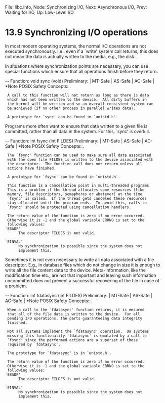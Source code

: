 File: libc.info,  Node: Synchronizing I/O,  Next: Asynchronous I/O,  Prev: Waiting for I/O,  Up: Low-Level I/O

13.9 Synchronizing I/O operations
=================================

In most modern operating systems, the normal I/O operations are not
executed synchronously.  I.e., even if a `write' system call returns,
this does not mean the data is actually written to the media, e.g., the
disk.

   In situations where synchronization points are necessary, you can use
special functions which ensure that all operations finish before they
return.

 -- Function: void sync (void)
     Preliminary: | MT-Safe | AS-Safe | AC-Safe | *Note POSIX Safety
     Concepts::.

     A call to this function will not return as long as there is data
     which has not been written to the device.  All dirty buffers in
     the kernel will be written and so an overall consistent system can
     be achieved (if no other process in parallel writes data).

     A prototype for `sync' can be found in `unistd.h'.

   Programs more often want to ensure that data written to a given file
is committed, rather than all data in the system.  For this, `sync' is
overkill.

 -- Function: int fsync (int FILDES)
     Preliminary: | MT-Safe | AS-Safe | AC-Safe | *Note POSIX Safety
     Concepts::.

     The `fsync' function can be used to make sure all data associated
     with the open file FILDES is written to the device associated with
     the descriptor.  The function call does not return unless all
     actions have finished.

     A prototype for `fsync' can be found in `unistd.h'.

     This function is a cancellation point in multi-threaded programs.
     This is a problem if the thread allocates some resources (like
     memory, file descriptors, semaphores or whatever) at the time
     `fsync' is called.  If the thread gets canceled these resources
     stay allocated until the program ends.  To avoid this, calls to
     `fsync' should be protected using cancellation handlers.

     The return value of the function is zero if no error occurred.
     Otherwise it is -1 and the global variable ERRNO is set to the
     following values:
    `EBADF'
          The descriptor FILDES is not valid.

    `EINVAL'
          No synchronization is possible since the system does not
          implement this.

   Sometimes it is not even necessary to write all data associated with
a file descriptor.  E.g., in database files which do not change in size
it is enough to write all the file content data to the device.
Meta-information, like the modification time etc., are not that
important and leaving such information uncommitted does not prevent a
successful recovering of the file in case of a problem.

 -- Function: int fdatasync (int FILDES)
     Preliminary: | MT-Safe | AS-Safe | AC-Safe | *Note POSIX Safety
     Concepts::.

     When a call to the `fdatasync' function returns, it is ensured
     that all of the file data is written to the device.  For all
     pending I/O operations, the parts guaranteeing data integrity
     finished.

     Not all systems implement the `fdatasync' operation.  On systems
     missing this functionality `fdatasync' is emulated by a call to
     `fsync' since the performed actions are a superset of those
     required by `fdatasync'.

     The prototype for `fdatasync' is in `unistd.h'.

     The return value of the function is zero if no error occurred.
     Otherwise it is -1 and the global variable ERRNO is set to the
     following values:
    `EBADF'
          The descriptor FILDES is not valid.

    `EINVAL'
          No synchronization is possible since the system does not
          implement this.

